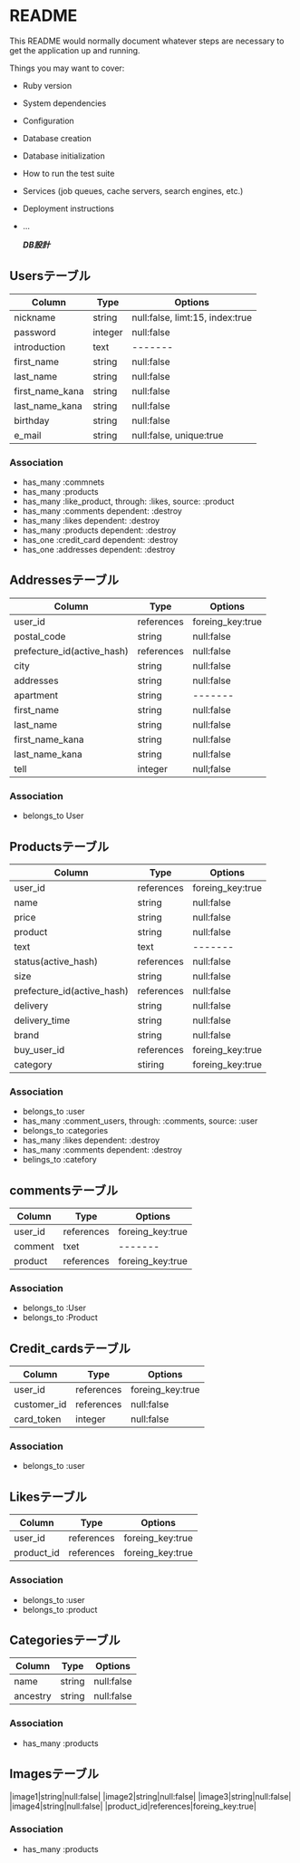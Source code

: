 # README

This README would normally document whatever steps are necessary to get the
application up and running.

Things you may want to cover:

* Ruby version

* System dependencies

* Configuration

* Database creation

* Database initialization

* How to run the test suite

* Services (job queues, cache servers, search engines, etc.)

* Deployment instructions

* ...

  ***DB設計***

## Usersテーブル
  |Column|Type|Options|
  |------|----|-------|
  |nickname|string|null:false, limt:15, index:true|
  |password|integer|null:false|
  |introduction|text|-------|
  |first_name|string|null:false|
  |last_name|string|null:false|
  |first_name_kana|string|null:false|
  |last_name_kana|string|null:false|
  |birthday|string|null:false|
  |e_mail|string|null:false, unique:true|
### Association
- has_many :commnets
- has_many :products
- has_many :like_product, through: :likes, source: :product
- has_many :comments dependent: :destroy
- has_many :likes dependent: :destroy
- has_many :products dependent: :destroy
- has_one :credit_card dependent: :destroy
- has_one :addresses dependent: :destroy
## Addressesテーブル
  |Column|Type|Options|
  |------|----|-------|
  |user_id|references|foreing_key:true|
  |postal_code|string|null:false|
  |prefecture_id(active_hash)|references|null:false|
  |city|string|null:false|
  |addresses|string|null:false|
  |apartment|string|-------|
  |first_name|string|null:false|
  |last_name|string|null:false|
  |first_name_kana|string|null:false|
  |last_name_kana|string|null:false|
  |tell|integer|null;false|
### Association
- belongs_to User
## Productsテーブル
  |Column|Type|Options|
  |------|----|-------|
  |user_id|references|foreing_key:true|
  |name|string|null:false|
  |price|string|null:false|
  |product|string|null:false|
  |text|text|-------|
  |status(active_hash)|references|null:false|
  |size|string|null:false|
  |prefecture_id(active_hash)|references|null:false|
  |delivery|string|null:false|
  |delivery_time|string|null:false|
  |brand|string|null:false|
  |buy_user_id|references|foreing_key:true|
  |category|stiring|foreing_key:true|
### Association
- belongs_to :user
- has_many :comment_users, through: :comments, source: :user
- belongs_to :categories
- has_many :likes dependent: :destroy
- has_many :comments dependent: :destroy
- belings_to :catefory
## commentsテーブル
  |Column|Type|Options|
  |------|----|-------|
  |user_id|references|foreing_key:true|
  |comment|txet|-------|
  |product|references|foreing_key:true|
### Association
- belongs_to :User
- belongs_to :Product
## Credit_cardsテーブル
  |Column|Type|Options|
  |------|----|-------|
  |user_id|references|foreing_key:true|
  |customer_id|references|null:false|
  |card_token|integer|null:false|
### Association
- belongs_to :user
## Likesテーブル
  |Column|Type|Options|
  |------|----|-------|
  |user_id|references|foreing_key:true|
  |product_id|references|foreing_key:true|
### Association
- belongs_to :user
- belongs_to :product
## Categoriesテーブル
  |Column|Type|Options|
  |------|----|-------|
  |name|string|null:false|
  |ancestry|string|null:false|
### Association
- has_many :products
## Imagesテーブル
  |image1|string|null:false|
  |image2|string|null:false|
  |image3|string|null:false|
  |image4|string|null:false|
  |product_id|references|foreing_key:true|
### Association
- has_many :products